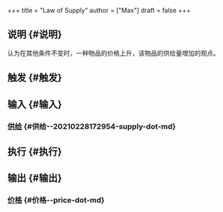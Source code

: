 +++
title = "Law of Supply"
author = ["Max"]
draft = false
+++

## 说明 {#说明}

认为在其他条件不变时，一种物品的价格上升，该物品的供给量增加的观点。


## 触发 {#触发}


## 输入 {#输入}


### [供给](20210228172954-supply.md) {#供给--20210228172954-supply-dot-md}


## 执行 {#执行}


## 输出 {#输出}


### [价格](price.md) {#价格--price-dot-md}

